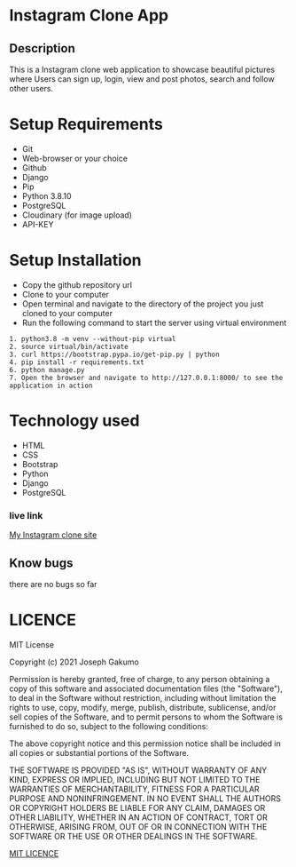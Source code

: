 # Instagram Clone App
## Description
This is a Instagram clone web application to showcase beautiful pictures where Users can sign up, login, view and post photos, search and follow other users.



# Setup Requirements
- Git
- Web-browser or your choice
- Github
- Django
- Pip
- Python 3.8.10
- PostgreSQL
- Cloudinary (for image upload)
- API-KEY
# Setup Installation
- Copy the github repository url
- Clone to your computer
- Open terminal and navigate to the directory of the project you just cloned to your computer
- Run the following command to start the server using virtual environment
``` 
1. python3.8 -m venv --without-pip virtual
2. source virtual/bin/activate
3. curl https://bootstrap.pypa.io/get-pip.py | python
4. pip install -r requirements.txt
6. python manage.py 
7. Open the browser and navigate to http://127.0.0.1:8000/ to see the application in action

```
# Technology used
- HTML
- CSS
- Bootstrap
- Python
- Django
- PostgreSQL

### live link
<a href="https://instagramjoe.herokuapp.com/">My Instagram clone site</a>
## Know bugs
there are no bugs so far
# LICENCE 
MIT License

Copyright (c) 2021 Joseph Gakumo

Permission is hereby granted, free of charge, to any person obtaining a copy
of this software and associated documentation files (the "Software"), to deal
in the Software without restriction, including without limitation the rights
to use, copy, modify, merge, publish, distribute, sublicense, and/or sell
copies of the Software, and to permit persons to whom the Software is
furnished to do so, subject to the following conditions:

The above copyright notice and this permission notice shall be included in all
copies or substantial portions of the Software.

THE SOFTWARE IS PROVIDED "AS IS", WITHOUT WARRANTY OF ANY KIND, EXPRESS OR
IMPLIED, INCLUDING BUT NOT LIMITED TO THE WARRANTIES OF MERCHANTABILITY,
FITNESS FOR A PARTICULAR PURPOSE AND NONINFRINGEMENT. IN NO EVENT SHALL THE
AUTHORS OR COPYRIGHT HOLDERS BE LIABLE FOR ANY CLAIM, DAMAGES OR OTHER
LIABILITY, WHETHER IN AN ACTION OF CONTRACT, TORT OR OTHERWISE, ARISING FROM,
OUT OF OR IN CONNECTION WITH THE SOFTWARE OR THE USE OR OTHER DEALINGS IN THE
SOFTWARE.

<a href="https://choosealicense.com/licenses/mit/#">MIT LICENCE</a>
